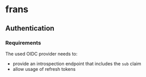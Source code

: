 # frans

## Authentication

### Requirements

The used OIDC provider needs to:

- provide an introspection endpoint that includes the `sub` claim
- allow usage of refresh tokens
